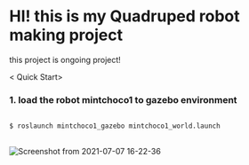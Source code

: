 # HI! this is my Quadruped robot making project

this project is ongoing project!

< Quick Start>
### 1. load the robot mintchoco1 to gazebo environment
<pre>
<code>
$ roslaunch mintchoco1_gazebo mintchoco1_world.launch
</code>
</pre>

![Screenshot from 2021-07-07 16-22-36](https://user-images.githubusercontent.com/19335771/124845945-bfdd2700-dfd2-11eb-81da-72bb4c58b4a7.png)
